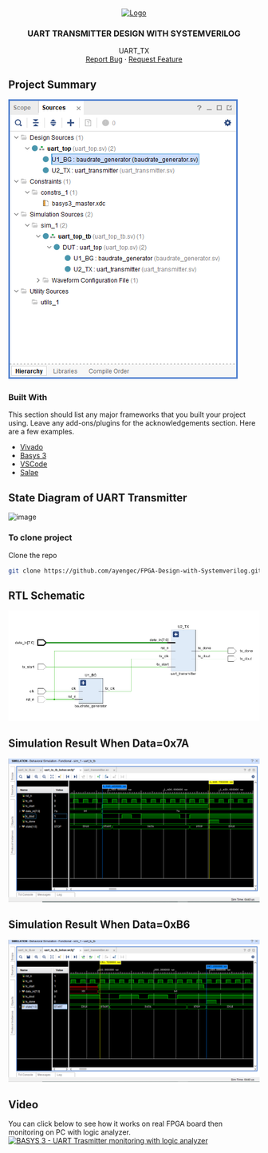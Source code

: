 <!-- PROJECT LOGO -->
<br />
<p align="center">
  <a href="https://github.com/ayengec/FPGA-Design-with-Systemverilog">
    <img src="https://developer.electricimp.com/sites/default/files/attachments/images/uart/uart3.png" alt="Logo" width="175" height="90">
  </a>

  <h3 align="center">UART TRANSMITTER DESIGN WITH SYSTEMVERILOG</h3>

  <p align="center">
    UART_TX
    <br />
    <a href="https://github.com/ayengec/FPGA-Design-with-Systemverilog/issues">Report Bug</a>
    ·
    <a href="https://github.com/ayengec/FPGA-Design-with-Systemverilog/issues">Request Feature</a>
  </p>
</p>

<!-- ABOUT THE PROJECT -->
## Project Summary
![image](https://github.com/ayengec/FPGA-Design-with-Systemverilog/blob/main/uart_transmitter/docs/tx_hierarchy.PNG)


### Built With
This section should list any major frameworks that you built your project using. Leave any add-ons/plugins for the acknowledgements section. Here are a few examples.
* [Vivado](https://www.xilinx.com/products/design-tools/vivado.html)
* [Basys 3](https://store.digilentinc.com/basys-3-artix-7-fpga-beginner-board-recommended-for-introductory-users/)
* [VSCode](https://code.visualstudio.com)
* [Salae](https://www.saleae.com/downloads/)

<!-- GETTING STARTED -->
## State Diagram of UART Transmitter
![image](https://github.com/ayengec/FPGA-Design-with-Systemverilog/blob/main/uart_transmitter/docs/FSM_transmitter.jpg)

### To clone project
Clone the repo
   ```sh
   git clone https://github.com/ayengec/FPGA-Design-with-Systemverilog.git
   ```
<!-- ABOUT THE PROJECT -->
## RTL Schematic
![image](https://github.com/ayengec/FPGA-Design-with-Systemverilog/blob/main/uart_transmitter/docs/RTL_sch_transmitter.PNG)

## Simulation Result When Data=0x7A
![image](https://github.com/ayengec/FPGA-Design-with-Systemverilog/blob/main/uart_transmitter/docs/only_tx_sim_wave_7a.PNG)

## Simulation Result When Data=0xB6
![image](https://github.com/ayengec/FPGA-Design-with-Systemverilog/blob/main/uart_transmitter/docs/only_tx_sim_wave_b6.PNG)

<!-- USAGE EXAMPLES -->
## Video
You can click below to see how it works on real FPGA board then monitoring on PC with logic analyzer.
<br />
[![BASYS 3 - UART Trasmitter monitoring with logic analyzer](https://img.youtube.com/vi/_bHM_PXv9wk/0.jpg)](https://www.youtube.com/watch?v=_bHM_PXv9wk "BASYS 3 - UART Trasmitter monitoring with logic analyzer")

